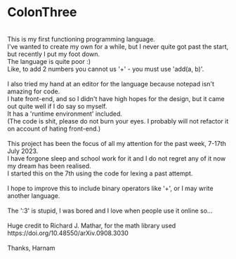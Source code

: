 # ColonThree
<br>
This is my first functioning programming language.<br>
I've wanted to create my own for a while, but I never quite got past the start, but recently I put my foot down.<br>
The language is quite poor :)<br>
Like, to add 2 numbers you cannot us '+' - you must use 'add(a, b)'.<br>
<br>
I also tried my hand at an editor for the language because notepad isn't amazing for code.<br>
I hate front-end, and so I didn't have high hopes for the design, but it came out quite well if I do say so myself.<br>
It has a 'runtime environment' included.<br>
(The code is shit, please do not burn your eyes. I probably will not refactor it on account of hating front-end.)<br>
<br>
This project has been the focus of all my attention for the past week, 7-17th July 2023.<br>
I have forgone sleep and school work for it and I do not regret any of it now my dream has been realised.<br>
I started this on the 7th using the code for lexing a past attempt.<br>
<br>
I hope to improve this to include binary operators like '+', or I may write another language.<br>
<br>
The ':3' is stupid, I was bored and I love when people use it online so...<br>
<br>
Huge credit to Richard J. Mathar, for the math library used https://doi.org/10.48550/arXiv.0908.3030<br>
<br>
Thanks, Harnam<br>
